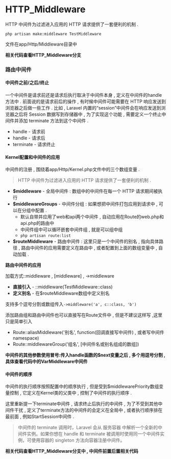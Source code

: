 # HTTP\_Middleware

HTTP 中间件为过滤进入应用的 HTTP 请求提供了一套便利的机制 .

```
php artisan make:middleware TestMiddleware
```

文件在app/Http/Middleware目录中

**相关代码查看HTTP\_Middleware分支**

### 路由中间件

#### 中间件之前/之后/终止

一个中间件是请求前还是请求后执行取决于中间件本身 , 定义在中间件的handle方法中 . 前面说的是请求前后的操作 , 有时候中间件可能需要在 HTTP 响应发送到浏览器之后做一些工作 . 比如 , Laravel 内置的“session”中间件会在响应发送到浏览器之后将 Session 数据写到存储器中 , 为了实现这个功能 , 需要定义一个终止中间件并添加 terminate 方法到这个中间件 .

* handle - 请求前
* handle - 请求后
* terminate - 请求终止

#### **Kernel配置和中间件的应用**

中间件的注册 , 围绕着app/Http/Kernel.php文件中的三个数组变量 .

> HTTP 中间件为过滤进入应用的 HTTP 请求提供了一套便利的机制 .

* **$middleware** - 全局中间件 : 数组中的中间件在每一个 HTTP 请求期间被执行
* **$middlewareGroups** - 中间件分组 : 如果想把中间件打包应用到请求中 , 可以在分组中配置 . 
  * 默认自带并应用了web和api两个中间件 , 自动应用在Route的web.php和api.php的路由中
  * 中间件组中可以循环嵌套中间件组 , 就是可以组中组
  * `php artisan route:list`
* **$routeMiddleware** - 路由中间件 : 这里只是一个中间件的别名 , 指向具体路径 , 路由中间件的应用需要定义在路由中 , 或者配置到上面的数组变量中 , 自动加载 . 

**路由中间件的应用**

加载方式::middleware , \[middleware\] , -&gt;middleware

* **直接引入** - ::middleware\(TestMiddleware::class\)
* **定义别名** - 在$routeMiddleware数组中定义别名

支持多个逗号分割或数组传入`->middleware('a', c::class, 'b')`

添加路由组和路由中间件也可以直接写在Route文件中 , 但是不建议这样写 ,这里只是简单引入

* Route::aliasMiddleware\('别名', function\(回调直接写中间件\) , 或者写中间件namespace\)
* Route::middlewareGroup\('组名', \[中间件名或别名组成的数组\]\)

**中间件的其他参数使用冒号:传入handle函数的$next变量之后 , 多个用逗号分割 , 具体查看代码中的VarMiddleware中间件**

#### **中间件的顺序**

中间件的执行顺序按照配置中的顺序执行 , 但是受到$middlewarePriority数组变量控制 , 它定义在Kernel类的父类中 , 控制了中间件的执行顺序 .

这里重新提一下terminate中间件 , 请求终止后执行的中间件 , 为了不受到其他中间件干扰 , 定义了terminate方法的中间件的会定义在全局中 , 或者执行顺序排在最前面 , 例如StartSession中间件 . 

> 中间件的 terminate 调用时，Laravel 会从 服务容器 中解析一个全新的中间件实例。如果你想在 handle 和 terminate 被调用时使用同一个中间件实例，可使用容器的 singleton 方法向容器注册中间件。

**相关代码查看HTTP\_Middleware分支中 , 中间件前置后置相关代码**

